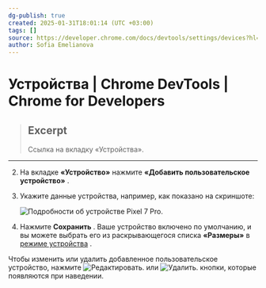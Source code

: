 ```yaml
---
dg-publish: true
created: 2025-01-31T18:01:14 (UTC +03:00)
tags: []
source: https://developer.chrome.com/docs/devtools/settings/devices?hl=ru
author: Sofia Emelianova
---
```


# Устройства  |  Chrome DevTools  |  Chrome for Developers

> ## Excerpt
> Ссылка на вкладку «Устройства».

---

2.  На вкладке **«Устройство»** нажмите **«Добавить пользовательское устройство»** .
3.  Укажите данные устройства, например, как показано на скриншоте:
    
    ![Подробности об устройстве Pixel 7 Pro.](https://developer.chrome.com/static/docs/devtools/settings/devices/image/pixel-7-pro-device-detail-1648375c55906.png?hl=ru)
    
4.  Нажмите **Сохранить** . Ваше устройство включено по умолчанию, и вы можете выбрать его из раскрывающегося списка **«Размеры»** в [режиме устройства](https://developer.chrome.com/docs/devtools/device-mode?hl=ru#device) .
    

Чтобы изменить или удалить добавленное пользовательское устройство, нажмите ![Редактировать.](https://developer.chrome.com/static/docs/devtools/settings/devices/image/edit-5d6374da75e99.svg?hl=ru) или ![Удалить.](https://developer.chrome.com/static/docs/devtools/settings/devices/image/delete-08b041cd97a96.svg?hl=ru) кнопки, которые появляются при наведении. 